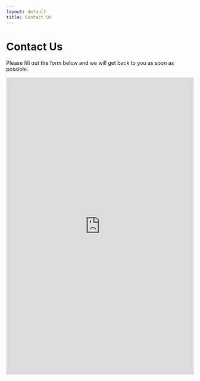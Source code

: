 ```yaml
---
layout: default
title: Contact Us
---
```


# Contact Us

Please fill out the form below and we will get back to you as soon as possible.

<!-- Replace the src URL below with your own Google Form embed link -->
<iframe src="https://docs.google.com/forms/d/e/YOUR_GOOGLE_FORM_ID/viewform?embedded=true" width="100%" height="800" frameborder="0" marginheight="0" marginwidth="0">Loading…</iframe>
